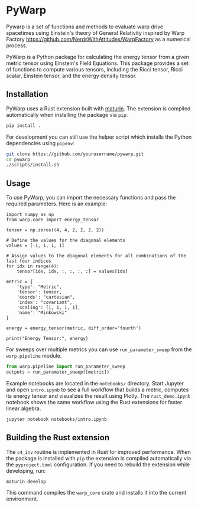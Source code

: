 # PyWarp

Pywarp is a set of functions and methods to evaluate warp drive spacetimes using Einstein's theory of General Relativity inspired by Warp Factory https://github.com/NerdsWithAttitudes/WarpFactory as a numerical process.

PyWarp is a Python package for calculating the energy tensor from a given metric tensor using Einstein's Field Equations. This package provides a set of functions to compute various tensors, including the Ricci tensor, Ricci scalar, Einstein tensor, and the energy density tensor.

## Installation

PyWarp uses a Rust extension built with [maturin](https://github.com/PyO3/maturin).
The extension is compiled automatically when installing the package via `pip`:

```bash
pip install .
```

For development you can still use the helper script which installs the Python
dependencies using `pipenv`:

```bash
git clone https://github.com/yourusername/pywarp.git
cd pywarp
./scripts/install.sh
```

## Usage

To use PyWarp, you can import the necessary functions and pass the required parameters. Here is an example:
```
import numpy as np
from warp.core import energy_tensor

tensor = np.zeros((4, 4, 2, 2, 2, 2))

# Define the values for the diagonal elements
values = [-1, 1, 1, 1]

# Assign values to the diagonal elements for all combinations of the last four indices
for idx in range(4):
    tensor[idx, idx, :, :, :, :] = values[idx]

metric = {
    'type': "Metric",
    'tensor': tensor,
    'coords': "cartesian",
    'index': "covariant",
    'scaling': [1, 1, 1, 1],
    'name': "Minkowski"
}

energy = energy_tensor(metric, diff_order='fourth')

print("Energy Tensor:", energy)
```

For sweeps over multiple metrics you can use `run_parameter_sweep` from the `warp.pipeline` module.
```python
from warp.pipeline import run_parameter_sweep
outputs = run_parameter_sweep([metric])
```


Example notebooks are located in the `notebooks/` directory. Start Jupyter and open
`intro.ipynb` to see a full workflow that builds a metric, computes its energy tensor
and visualizes the result using Plotly. The `rust_demo.ipynb` notebook shows the same
workflow using the Rust extensions for faster linear algebra.

```bash
jupyter notebook notebooks/intro.ipynb
```

## Building the Rust extension

The `c4_inv` routine is implemented in Rust for improved performance. When the
package is installed with `pip` the extension is compiled automatically via the
`pyproject.toml` configuration. If you need to rebuild the extension while
developing, run:

```bash
maturin develop
```

This command compiles the `warp_core` crate and installs it into the current
environment.
